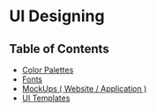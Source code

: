 # UI Designing

## Table of Contents

* [Color Palettes](color-palettes.md)
* [Fonts](fonts.md)
* [MockUps ( Website / Application )](mockups.md)
* [UI Templates](ui-templates.md)

